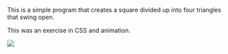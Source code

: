 This is a simple program that creates a square divided up into four triangles that swing open.

This was an exercise in CSS and animation.

![](http://www.giphy.com/gifs/Rjx7qT5UCKHuQh5DJi)